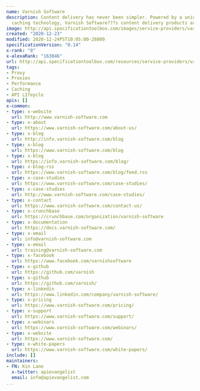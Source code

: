 ```yaml
---
name: Varnish Software
description: Content delivery has never been simpler. Powered by a uniquely flexible
  caching technology, Varnish Software???s content delivery products are indispensable
image: http://api.specificationtoolbox.com/images/service-providers/varnish-software.jpg
created: "2020-12-23"
modified: 2020-12-24PST10:05:00-28800
specificationVersion: "0.14"
x-rank: "8"
x-alexaRank: "163846"
url: http://api.specificationtoolbox.com/resources/service-providers/varnish-software/
tags:
- Proxy
- Proxies
- Performance
- Caching
- API LIfeycle
apis: []
x-common:
- type: x-website
  url: http://www.varnish-software.com
- type: x-about
  url: https://www.varnish-software.com/about-us/
- type: x-blog
  url: http://info.varnish-software.com/blog
- type: x-blog
  url: https://www.varnish-software.com/blog
- type: x-blog
  url: https://info.varnish-software.com/blog/
- type: x-blog-rss
  url: https://www.varnish-software.com/blog/feed.rss
- type: x-case-studies
  url: https://www.varnish-software.com/case-studies/
- type: x-case-studies
  url: http://www.varnish-software.com/case-studies/
- type: x-contact
  url: https://www.varnish-software.com/contact-us/
- type: x-crunchbase
  url: https://crunchbase.com/organization/varnish-software
- type: x-documentation
  url: https://docs.varnish-software.com/
- type: x-email
  url: info@varnish-software.com
- type: x-email
  url: training@varnish-software.com
- type: x-facebook
  url: https://www.facebook.com/varnishsoftware
- type: x-github
  url: https://github.com/varnish
- type: x-github
  url: https://github.com/varnish/
- type: x-linkedin
  url: https://www.linkedin.com/company/varnish-software/
- type: x-pricing
  url: https://www.varnish-software.com/pricing/
- type: x-support
  url: https://www.varnish-software.com/support/
- type: x-webinars
  url: https://www.varnish-software.com/webinars/
- type: x-website
  url: https://www.varnish-software.com/
- type: x-white-papers
  url: https://www.varnish-software.com/white-papers/
include: []
maintainers:
- FN: Kin Lane
  x-twitter: apievangelist
  email: info@apievangelist.com
...
```

